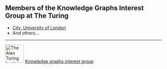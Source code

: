 ## Members of the Knowledge Graphs Interest Group at The Turing
 
- [City, University of London](https://github.com/turing-knowledge-graphs/members/tree/main/city)
- And others...

---

<img src="https://upload.wikimedia.org/wikipedia/commons/thumb/b/b5/Alan_Turing_Institute_logo.svg/1200px-Alan_Turing_Institute_logo.svg.png" width="60" alt="The Alan Turing Institute">   [Knowledge graphs interest group](https://www.turing.ac.uk/research/interest-groups/knowledge-graphs)

